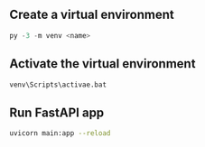 ## Create a virtual environment
```python
py -3 -m venv <name>
```

## Activate the virtual environment

```bash
venv\Scripts\activae.bat
```

## Run FastAPI app

```bash
uvicorn main:app --reload
```

